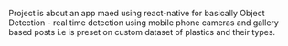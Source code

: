 Project is about an app maed using react-native for basically Object Detection - real time detection using mobile phone cameras and gallery based posts i.e is preset on custom dataset of plastics and their types.
